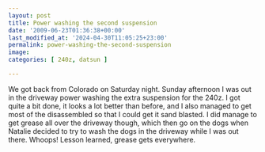 ```yaml
---
layout: post
title: Power washing the second suspension
date: '2009-06-23T01:36:38+00:00'
last_modified_at: '2024-04-30T11:05:25+23:00'
permalink: power-washing-the-second-suspension
image: 
categories: [ 240z, datsun ]

---
```

We got back from Colorado on Saturday night. Sunday afternoon I was out in the driveway power washing the extra suspension for the 240z. I got quite a bit done, it looks a lot better than before, and I also managed to get most of the disassembled so that I could get it sand blasted. I did manage to get grease all over the driveway though, which then go on the dogs when Natalie decided to try to wash the dogs in the driveway while I was out there. Whoops! Lesson learned, grease gets everywhere.

